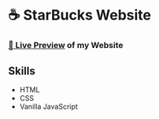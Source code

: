 # :coffee: StarBucks Website

### [:link: Live Preview](https://kabeeryounus.github.io/new-project/) of my Website

## Skills

- HTML
- CSS
- Vanilla JavaScript
